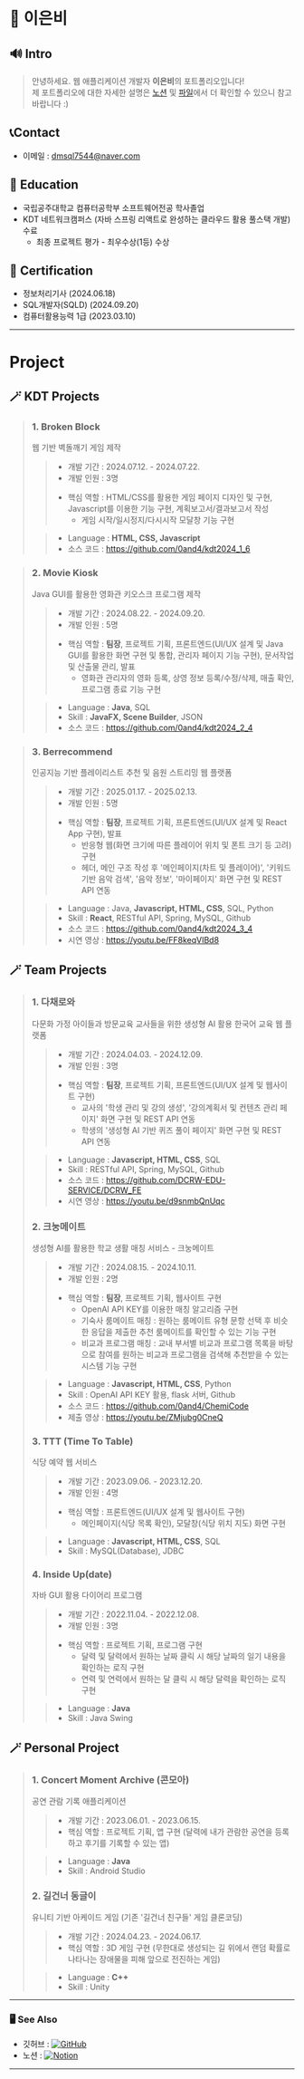 # 📒 이은비
## 🔊 Intro
> 안녕하세요. 웹 애플리케이션 개발자 **이은비**의 포트폴리오입니다!  
> 제 포트폴리오에 대한 자세한 설명은 <a href='https://tranquil-phalange-0f4.notion.site/Portfolio-37ccd5d0a6c34220b9f5f05bb88ead90'>노션</a> 및 <a href='https://github.com/0and4/Portpolio/blob/main/%EC%9D%B4%EC%9D%80%EB%B9%84_%ED%94%84%EB%A1%9C%EC%A0%9D%ED%8A%B8_%ED%8F%AC%ED%8A%B8%ED%8F%B4%EB%A6%AC%EC%98%A4.pdf'>파일</a>에서 더 확인할 수 있으니 참고바랍니다 :)

## 📞Contact
- 이메일 : dmsql7544@naver.com

## 🏫 Education
* 국립공주대학교 컴퓨터공학부 소프트웨어전공 학사졸업
* KDT 네트워크캠퍼스 (자바 스프링 리액트로 완성하는 클라우드 활용 풀스택 개발) 수료
  * 최종 프로젝트 평가 - 최우수상(1등) 수상

## 📝 Certification
- 정보처리기사 (2024.06.18)
- SQL개발자(SQLD) (2024.09.20)
- 컴퓨터활용능력 1급 (2023.03.10)
---
# Project
## 🪄 KDT Projects
> ### 1. Broken Block
> 웹 기반 벽돌깨기 게임 제작
>  > - 개발 기간 : 2024.07.12. - 2024.07.22.
>  > - 개발 인원 : 3명
>  > * 핵심 역할 : HTML/CSS를 활용한 게임 페이지 디자인 및 구현, Javascript를 이용한 기능 구현, 계획보고서/결과보고서 작성
>  >     * 게임 시작/일시정지/다시시작 모달창 기능 구현
> 
>  > - Language : **HTML, CSS, Javascript**
>  > - 소스 코드 : https://github.com/0and4/kdt2024_1_6

> ### 2. Movie Kiosk
> Java GUI를 활용한 영화관 키오스크 프로그램 제작
>  > - 개발 기간 : 2024.08.22. - 2024.09.20.
>  > - 개발 인원 : 5명
>  > * 핵심 역할 : **팀장**, 프로젝트 기획, 프론트엔드(UI/UX 설계 및 Java GUI를 활용한 화면 구현 및 통합, 관리자 페이지 기능 구현), 문서작업 및 산출물 관리, 발표
>  >     * 영화관 관리자의 영화 등록, 상영 정보 등록/수정/삭제, 매출 확인, 프로그램 종료 기능 구현
> 
>  > - Language : **Java**, SQL
>  > - Skill : **JavaFX, Scene Builder**, JSON
>  > - 소스 코드 : https://github.com/0and4/kdt2024_2_4

> ### 3. Berrecommend
> 인공지능 기반 플레이리스트 추천 및 음원 스트리밍 웹 플랫폼
>  > - 개발 기간 : 2025.01.17. - 2025.02.13.
>  > - 개발 인원 : 5명
>  > * 핵심 역할 : **팀장**, 프로젝트 기획, 프론트엔드(UI/UX 설계 및 React App 구현), 발표
>  >     * 반응형 웹(화면 크기에 따른 플레이어 위치 및 폰트 크기 등 고려) 구현
>  >     * 헤더, 메인 구조 작성 후 '메인페이지(차트 및 플레이어)', '키워드 기반 음악 검색', '음악 정보', '마이페이지' 화면 구현 및 REST API 연동
> 
>  > - Language : Java, **Javascript, HTML, CSS**, SQL, Python
>  > - Skill : **React**, RESTful API, Spring, MySQL, Github
>  > - 소스 코드 : https://github.com/0and4/kdt2024_3_4
>  > - 시연 영상 : https://youtu.be/FF8keqVIBd8

## 🪄 Team Projects
> ### 1. 다채로와
> 다문화 가정 아이들과 방문교육 교사들을 위한 생성형 AI 활용 한국어 교육 웹 플랫폼
>  > - 개발 기간 : 2024.04.03. - 2024.12.09.
>  > - 개발 인원 : 3명
>  > * 핵심 역할 : **팀장**, 프로젝트 기획, 프론트엔드(UI/UX 설계 및 웹사이트 구현)
>  >     * 교사의 '학생 관리 및 강의 생성', '강의계획서 및 컨텐츠 관리 페이지' 화면 구현 및 REST API 연동
>  >     * 학생의 '생성형 AI 기반 퀴즈 풀이 페이지' 화면 구현 및 REST API 연동
> 
>  > - Language : **Javascript, HTML, CSS**, SQL
>  > - Skill : RESTful API, Spring, MySQL, Github
>  > - 소스 코드 : https://github.com/DCRW-EDU-SERVICE/DCRW_FE
>  > - 시연 영상 : https://youtu.be/d9snmbQnUqc
>  
> ### 2. 크눙메이트
> 생성형 AI를 활용한 학교 생활 매칭 서비스 - 크눙메이트
>  > - 개발 기간 : 2024.08.15. - 2024.10.11.
>  > - 개발 인원 : 2명
>  > * 핵심 역할 : **팀장**, 프로젝트 기획, 웹사이트 구현
>  >     * OpenAI API KEY를 이용한 매칭 알고리즘 구현
>  >     * 기숙사 룸메이트 매칭 : 원하는 룸메이트 유형 문항 선택 후 비슷한 응답을 제출한 추천 룸메이트를 확인할 수 있는 기능 구현
>  >     * 비교과 프로그램 매칭 : 교내 부서별 비교과 프로그램 목록을 바탕으로 참여를 원하는 비교과 프로그램을 검색해 추천받을 수 있는 시스템 기능 구현
> 
>  > - Language : **Javascript, HTML, CSS**, Python
>  > - Skill : OpenAI API KEY 활용, flask 서버, Github
>  > - 소스 코드 : https://github.com/0and4/ChemiCode
>  > - 제출 영상 : https://youtu.be/ZMjubg0CneQ
> 
> ### 3. TTT (Time To Table)
> 식당 예약 웹 서비스
>  > - 개발 기간 : 2023.09.06. - 2023.12.20.
>  > - 개발 인원 : 4명
>  > * 핵심 역할 : 프론트엔드(UI/UX 설계 및 웹사이트 구현)
>  >     * 메인페이지(식당 목록 확인), 모달창(식당 위치 지도) 화면 구현 
> 
>  > - Language : **Javascript, HTML, CSS**, SQL
>  > - Skill : MySQL(Database), JDBC
> 
> ### 4. Inside Up(date)
> 자바 GUI 활용 다이어리 프로그램
>  > - 개발 기간 : 2022.11.04. - 2022.12.08.
>  > - 개발 인원 : 3명
>  > * 핵심 역할 : 프로젝트 기획, 프로그램 구현
>  >     * 달력 및 달력에서 원하는 날짜 클릭 시 해당 날짜의 일기 내용을 확인하는 로직 구현
>  >     * 연력 및 연력에서 원하는 달 클릭 시 해당 달력을 확인하는 로직 구현
> 
>  > - Language : **Java**
>  > - Skill : Java Swing

## 🪄 Personal Project
> ### 1. Concert Moment Archive (콘모아)
> 공연 관람 기록 애플리케이션
>  > - 개발 기간 : 2023.06.01. - 2023.06.15.
>  > - 핵심 역할 : 프로젝트 기획, 앱 구현 (달력에 내가 관람한 공연을 등록하고 후기를 기록할 수 있는 앱)
> 
>  > - Language : **Java**
>  > - Skill : Android Studio
>  
> ### 2. 길건너 동글이
> 유니티 기반 아케이드 게임 (기존 '길건너 친구들' 게임 클론코딩)
>  > - 개발 기간 : 2024.04.23. - 2024.06.17.
>  > - 핵심 역할 : 3D 게임 구현 (무한대로 생성되는 길 위에서 랜덤 확률로 나타나는 장애물을 피해 앞으로 전진하는 게임)
> 
>  > - Language : **C++**
>  > - Skill : Unity

---
### 🖥️ See Also
- 깃허브 : <a href="https://github.com/0and4" target='_blank'>![GitHub](https://img.shields.io/badge/github-%23121011.svg?style=for-the-badge&logo=github&logoColor=white) </a>
- 노션 : <a href='https://tranquil-phalange-0f4.notion.site/Portfolio-37ccd5d0a6c34220b9f5f05bb88ead90'>![Notion](https://img.shields.io/badge/Notion-%23000000.svg?style=for-the-badge&logo=notion&logoColor=white)</a>
---
